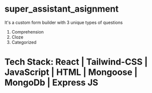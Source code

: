 # super_assistant_asignment
It's a custom form builder with 3 unique types of questions
1. Comprehension
2. Cloze
3. Categorized

# Tech Stack: React | Tailwind-CSS | JavaScript | HTML | Mongoose | MongoDb | Express JS
